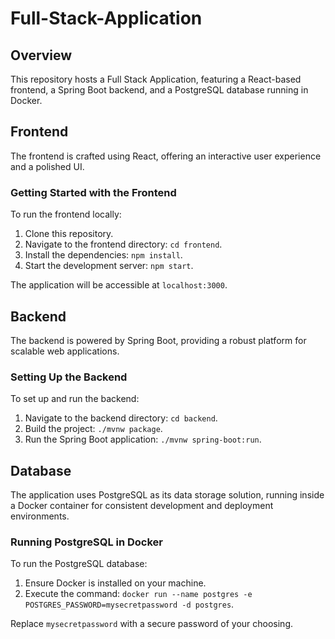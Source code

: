 # Full-Stack-Application

## Overview

This repository hosts a Full Stack Application, featuring a React-based frontend, a Spring Boot backend, and a PostgreSQL database running in Docker.

## Frontend

The frontend is crafted using React, offering an interactive user experience and a polished UI.

### Getting Started with the Frontend

To run the frontend locally:

1. Clone this repository.
2. Navigate to the frontend directory: `cd frontend`.
3. Install the dependencies: `npm install`.
4. Start the development server: `npm start`.

The application will be accessible at `localhost:3000`.

## Backend

The backend is powered by Spring Boot, providing a robust platform for scalable web applications.

### Setting Up the Backend

To set up and run the backend:

1. Navigate to the backend directory: `cd backend`.
2. Build the project: `./mvnw package`.
3. Run the Spring Boot application: `./mvnw spring-boot:run`.

## Database

The application uses PostgreSQL as its data storage solution, running inside a Docker container for consistent development and deployment environments.

### Running PostgreSQL in Docker

To run the PostgreSQL database:

1. Ensure Docker is installed on your machine.
2. Execute the command: `docker run --name postgres -e POSTGRES_PASSWORD=mysecretpassword -d postgres`.

Replace `mysecretpassword` with a secure password of your choosing.
